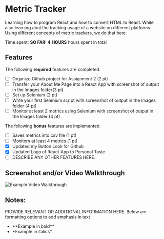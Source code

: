 # Metric Tracker

Learning how to program React and how to convert HTML to React. While also learning abut the tracking usage of a website on different platforms. Using different concepts of metric trackers, we do that here.

Time spent: **SO FAR: 4 HOURS** hours spent in total

## Features

The following **required** features are completed:

- [ ] Organize Github project for Assignment 2 (2 pt)
- [ ] Transfer your About Me Page into a React App with screenshot of output in the Images folder(3 pt)
- [ ] Set up Selenium (2 pt)
- [ ] Write your first Selenium script with screenshot of output in the Images folder (4 pt)
- [ ] Monitor at least 2 metrics using Selenium with screenshot of output in the Images folder (4 pt)

The following **bonus** features are implemented:

- [ ] Saves metrics into csv file (1 pt)
- [ ] Monitors at least 4 metrics (1 pt)
- [x] Updated my Button Look for Github
- [x] Updated Logo of React-App to Personal Taste
- [ ] DESCRIBE ANY OTHER FEATURES HERE.

## Screenshot and/or Video Walkthrough

<img src="https://imgur.com/gallery/4rAXx5x" title='Example Video Walkthrough' width='' alt='Example Video Walkthrough' />


## Notes:
PROVIDE RELEVANT OR ADDITIONAL INFORMATION HERE. Below are formatting options to add emphasis in text
<ul>
  <li>**Example in bold**</li>
  <li>*Example in italics*</li>
</ul>

